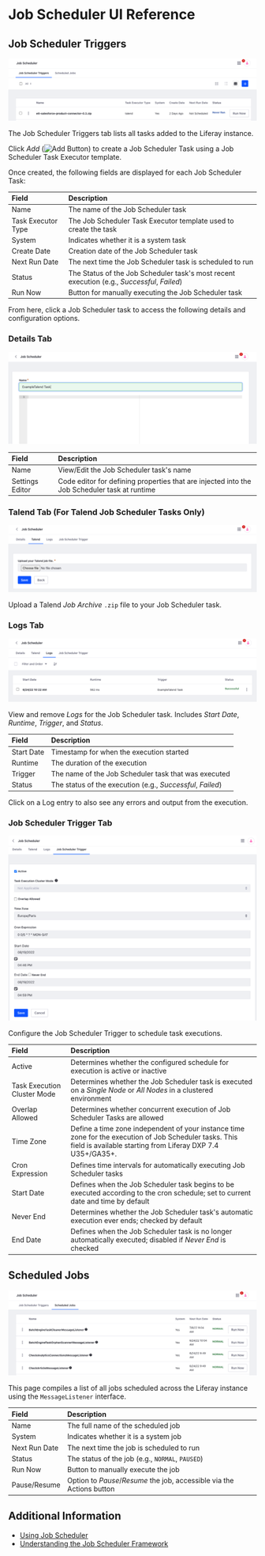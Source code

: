 # Job Scheduler UI Reference

## Job Scheduler Triggers

![View, create, and manage Job Scheduler Tasks.](./job-scheduler-ui-reference/images/01.png)

The Job Scheduler Triggers tab lists all tasks added to the Liferay instance.

Click *Add* (![Add Button](../../../images/icon-add.png)) to create a Job Scheduler Task using a Job Scheduler Task Executor template.

Once created, the following fields are displayed for each Job Scheduler Task:

| Field | Description |
| :--- | :--- |
| Name | The name of the Job Scheduler task |
| Task Executor Type | The Job Scheduler Task Executor template used to create the task |
| System | Indicates whether it is a system task |
| Create Date | Creation date of the Job Scheduler task |
| Next Run Date | The next time the Job Scheduler task is scheduled to run |
| Status | The Status of the Job Scheduler task's most recent execution (e.g., *Successful*, *Failed*) |
| Run Now | Button for manually executing the Job Scheduler task |

From here, click a Job Scheduler task to access the following details and configuration options.

### Details Tab

![View and edit general details for Job Scheduler tasks](./job-scheduler-ui-reference/images/02.png)

| Field | Description |
| :--- | :--- |
| Name | View/Edit the Job Scheduler task's name |
| Settings Editor | Code editor for defining properties that are injected into the Job Scheduler task at runtime |

### Talend Tab (For Talend Job Scheduler Tasks Only)

![Upload Talend Job Archive files.](./job-scheduler-ui-reference/images/03.png)

Upload a Talend *Job Archive* `.zip` file to your Job Scheduler task.

### Logs Tab

![View and remove Logs for the selected Job Scheduler task.](./job-scheduler-ui-reference/images/04.png)

View and remove *Logs* for the Job Scheduler task.
Includes *Start Date*, *Runtime*, *Trigger*, and *Status*.

| Field | Description |
| :--- | :--- |
| Start Date | Timestamp for when the execution started |
| Runtime | The duration of the execution |
| Trigger | The name of the Job Scheduler task that was executed |
| Status | The status of the execution (e.g., *Successful*, *Failed*) |

Click on a Log entry to also see any errors and output from the execution.

### Job Scheduler Trigger Tab

![Configure the Job Scheduler Trigger to schedule task executions.](./job-scheduler-ui-reference/images/05.png)

Configure the Job Scheduler Trigger to schedule task executions.

| Field | Description |
| :--- | :--- |
| Active | Determines whether the configured schedule for execution is active or inactive |
| Task Execution Cluster Mode | Determines whether the Job Scheduler task is executed on a *Single Node* or *All Nodes* in a clustered environment |
| Overlap Allowed | Determines whether concurrent execution of Job Scheduler Tasks are allowed |
| Time Zone | Define a time zone independent of your instance time zone for the execution of Job Scheduler tasks. This field is available starting from Liferay DXP 7.4 U35+/GA35+. |
| Cron Expression | Defines time intervals for automatically executing Job Scheduler tasks |
| Start Date | Defines when the Job Scheduler task begins to be executed according to the cron schedule; set to current date and time by default |
| Never End | Determines whether the Job Scheduler task's automatic execution ever ends; checked by default |
| End Date | Defines when the Job Scheduler task is no longer automatically executed; disabled if *Never End* is checked |

## Scheduled Jobs

![View all jobs scheduled using the MessageListener interface.](./job-scheduler-ui-reference/images/06.png)

This page compiles a list of all jobs scheduled across the Liferay instance using the `MessageListener` interface.

| Field | Description |
| :--- | :--- |
| Name | The full name of the scheduled job |
| System | Indicates whether it is a system job |
| Next Run Date | The next time the job is scheduled to run |
| Status | The status of the job (e.g., `NORMAL`, `PAUSED`) |
| Run Now | Button to manually execute the job |
| Pause/Resume | Option to *Pause*/*Resume* the job, accessible via the Actions button |

## Additional Information

* [Using Job Scheduler](./using-job-scheduler.md)
* [Understanding the Job Scheduler Framework](./understanding-the-job-scheduler-framework.md)
